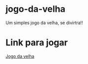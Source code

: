 # jogo-da-velha
Um simples jogo da velha, se divirtra!!

# Link para jogar
<a href='https://jogo-da-velha-git-main-luizdominisini.vercel.app/'>Jogo da velha</a>

